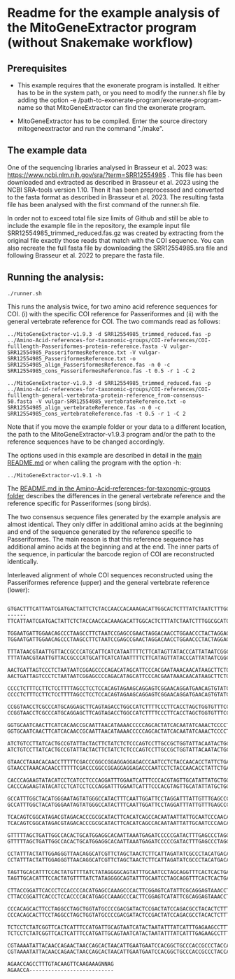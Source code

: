 # Readme for the example analysis of the MitoGeneExtractor program (without Snakemake workflow)

## Prerequisites
- This example requires that the exonerate program is installed. It either has to be in the system path, or you need 
to modify the runner.sh file  by adding the
option -e /path-to-exonerate-program/exonerate-program-name so that MitoGeneExtractor can find the exonerate program.

- MitoGeneExtractor has to be compiled. Enter the source directory mitogeneextractor and run the command "./make".

## The example data
One of the sequencing libraries analysed in Brasseur et al. 2023 was:
https://www.ncbi.nlm.nih.gov/sra/?term=SRR12554985 .
This file has been downloaded and extracted as described in Brasseur et al. 2023 using the NCBI SRA-tools 
version 1.10. Then it has been preprocessed and converted to the fasta format as described in Brasseur et al. 2023. 
The resulting fasta file has been analysed with the first command of the runner.sh file.

In order not to exceed total file size limits of Github and still be able to include the example file in the repository, the example input file SRR12554985_trimmed_reduced.fas.gz was created by extracting from the original file exactly those reads that match with the COI sequence.
You can also recreate the full fasta file by downloading the SRR12554985.sra file and following Brasseur et al. 2022 to prepare the fasta file.

## Running the analysis:
```{r, eval=TRUE}
./runner.sh
```

This runs the analysis twice, for two amino acid reference sequences for COI.  (i) with the specific COI reference for Passeriformes and (ii) with the general vertebrate reference for COI. The two commands read as follows:

```{r, eval=TRUE}
../MitoGeneExtractor-v1.9.3 -d SRR12554985_trimmed_reduced.fas -p ../Amino-Acid-references-for-taxonomic-groups/COI-references/COI-fulllength-Passeriformes-protein-reference.fasta -V vulgar-SRR12554985_PasseriformesReference.txt -V vulgar-SRR12554985_PasseriformesReference.txt -o SRR12554985_align_PasseriformesReference.fas -n 0 -c SRR12554985_cons_PasseriformesReference.fas -t 0.5 -r 1 -C 2
```

```{r, eval=TRUE}
../MitoGeneExtractor-v1.9.3 -d SRR12554985_trimmed_reduced.fas -p ../Amino-Acid-references-for-taxonomic-groups/COI-references/COI-fulllength-general-vertebrata-protein-reference_from-consensus-50.fasta -V vulgar-SRR12554985_vertebrateReference.txt -o SRR12554985_align_vertebrateReference.fas -n 0 -c SRR12554985_cons_vertebrateReference.fas -t 0.5 -r 1 -C 2
```

Note that if you move the example folder or your data to a different location, the path to the MitoGeneExtractor-v1.9.3 program and/or the path to the reference sequences have to be changed accordingly.

The options used in this example are described in detail in the [main README.md](https://github.com/cmayer/MitoGeneExtractor) or when calling the program with the option -h:
```{r, eval=TRUE}
../MitoGeneExtractor-v1.9.1 -h
```

The [README.md in the Amino-Acid-references-for-taxonomic-groups folder](https://github.com/cmayer/MitoGeneExtractor/blob/main/Amino-Acid-references-for-taxonomic-groups/Readme.md) describes the differences in the general vertebrate reference and the reference specific for Passeriformes (song birds).

The two consensus sequence files generated by the example analysis are almost identical. They only differ in additional amino acids at the beginning and end of the sequence generated by the reference specific to Passeriformes. The main reason is that this reference sequence has additional amino acids at the beginning and at the end. The inner parts of the sequence, in particular the barcode region of COI are reconstructed identically.

Interleaved alignment of whole COI sequences reconstructed using the Passeriformes reference (upper) and the general vertebrate reference (lower):


```{r, eval=TRUE}

GTGACTTTCATTAATCGATGACTATTCTCTACCAACCACAAAGACATTGGCACTCTTTATCTAATCTTTGGCGCATGAGC
------TTCATTAATCGATGACTATTCTCTACCAACCACAAAGACATTGGCACTCTTTATCTAATCTTTGGCGCATGAGC

TGGAATGATTGGAACAGCCCTAAGCCTTCTAATCCGAGCCGAACTAGGACAACCTGGAACCCTACTAGGAGACGACCAAA
TGGAATGATTGGAACAGCCCTAAGCCTTCTAATCCGAGCCGAACTAGGACAACCTGGAACCCTACTAGGAGACGACCAAA

TTTATAACGTAATTGTTACCGCCCATGCATTCATCATAATTTTCTTCATAGTTATACCCATTATAATCGGCGGATTCGGT
TTTATAACGTAATTGTTACCGCCCATGCATTCATCATAATTTTCTTCATAGTTATACCCATTATAATCGGCGGATTCGGT

AACTGATTAGTCCCTCTAATAATCGGAGCCCCAGACATAGCATTCCCACGAATAAACAACATAAGCTTCTGACTTCTACC
AACTGATTAGTCCCTCTAATAATCGGAGCCCCAGACATAGCATTCCCACGAATAAACAACATAAGCTTCTGACTTCTACC

CCCCTCTTTCCTTCTCCTTTTAGCCTCCTCCACAGTAGAAGCAGGAGTCGGAACAGGATGAACAGTGTATCCCCCACTAG
CCCCTCTTTCCTTCTCCTTTTAGCCTCCTCCACAGTAGAAGCAGGAGTCGGAACAGGATGAACAGTGTATCCCCCACTAG

CCGGTAACCTCGCCCATGCAGGAGCTTCAGTAGACCTGGCCATCTTTTCCCTTCACCTAGCTGGTGTTTCCTCCATTTTA
CCGGTAACCTCGCCCATGCAGGAGCTTCAGTAGACCTGGCCATCTTTTCCCTTCACCTAGCTGGTGTTTCCTCCATTTTA

GGTGCAATCAACTTCATCACAACCGCAATTAACATAAAACCCCCAGCACTATCACAATATCAAACTCCCCTATTCGTTTG
GGTGCAATCAACTTCATCACAACCGCAATTAACATAAAACCCCCAGCACTATCACAATATCAAACTCCCCTATTCGTTTG

ATCTGTCCTTATCACTGCCGTATTACTACTTCTATCTCTCCCAGTCCTTGCCGCTGGTATTACAATACTGCTAACAGACC
ATCTGTCCTTATCACTGCCGTATTACTACTTCTATCTCTCCCAGTCCTTGCCGCTGGTATTACAATACTGCTAACAGACC

GTAACCTAAACACAACCTTTTTCGACCCGGCCGGAGGAGGAGACCCAATCCTCTACCAACACCTATTCTGATTCTTTGGT
GTAACCTAAACACAACCTTTTTCGACCCGGCCGGAGGAGGAGACCCAATCCTCTACCAACACCTATTCTGATTCTTTGGT

CACCCAGAAGTATACATCCTCATCCTCCCAGGATTTGGAATCATTTCCCACGTAGTTGCATATTATGCTGGCAAAAAAGA
CACCCAGAAGTATACATCCTCATCCTCCCAGGATTTGGAATCATTTCCCACGTAGTTGCATATTATGCTGGCAAAAAAGA

GCCATTTGGCTACATGGGAATAGTATGGGCCATACTTTCAATTGGATTCCTAGGATTTATTGTTTGAGCCCACCACATAT
GCCATTTGGCTACATGGGAATAGTATGGGCCATACTTTCAATTGGATTCCTAGGATTTATTGTTTGAGCCCACCACATAT

TCACAGTCGGCATAGACGTAGACACCCGCGCATACTTCACATCAGCCACAATAATTATTGCAATCCCAACAGGTATTAAA
TCACAGTCGGCATAGACGTAGACACCCGCGCATACTTCACATCAGCCACAATAATTATTGCAATCCCAACAGGTATTAAA

GTTTTTAGCTGATTGGCCACACTGCATGGAGGCACAATTAAATGAGATCCCCCGATACTTTGAGCCCTAGGCTTCATTTT
GTTTTTAGCTGATTGGCCACACTGCATGGAGGCACAATTAAATGAGATCCCCCGATACTTTGAGCCCTAGGCTTCATTTT

CCTATTTACTATTGGAGGGTTAACAGGCATCGTTCTAGCTAACTCTTCATTAGATATCGCCCTACATGACACCTACTACG
CCTATTTACTATTGGAGGGTTAACAGGCATCGTTCTAGCTAACTCTTCATTAGATATCGCCCTACATGACACCTACTACG

TAGTTGCACATTTCCACTATGTTTTATCTATAGGGGCAGTATTTGCAATCCTAGCAGGTTTCACTCACTGATTCCCACTA
TAGTTGCACATTTCCACTATGTTTTATCTATAGGGGCAGTATTTGCAATCCTAGCAGGTTTCACTCACTGATTCCCACTA

CTTACCGGATTCACCCTCCACCCCACATGAGCCAAAGCCCACTTCGGAGTCATATTCGCAGGAGTAAACCTTACTTTCTT
CTTACCGGATTCACCCTCCACCCCACATGAGCCAAAGCCCACTTCGGAGTCATATTCGCAGGAGTAAACCTTACTTTCTT

CCCACAGCACTTCCTAGGCCTAGCTGGTATGCCCCGACGATACTCCGACTATCCAGACGCCTACACTCTTTGAAACACCC
CCCACAGCACTTCCTAGGCCTAGCTGGTATGCCCCGACGATACTCCGACTATCCAGACGCCTACACTCTTTGAAACACCC

TCTCCTCTATCGGTTCACTCATTTCCATGATTGCAGTAATCATACTAATATTTATCATTTGAGAAGCCTTTACATCCAAA
TCTCCTCTATCGGTTCACTCATTTCCATGATTGCAGTAATCATACTAATATTTATCATTTGAGAAGCCTTTACATCCAAA

CGTAAAATATTACAACCAGAACTAACCAGCACTAACATTGAATGAATCCACGGCTGCCCACCGCCCTACCACACTTTTGA
CGTAAAATATTACAACCAGAACTAACCAGCACTAACATTGAATGAATCCACGGCTGCCCACCGCCCTACCACACTTTTGA

AGAACCAGCCTTTGTACAAGTTCAAGAAAGNNAG
AGAACCA---------------------------

```



